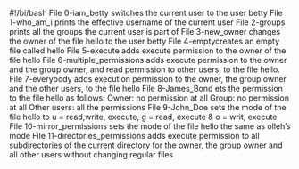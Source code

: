 #!/bi/bash
File 0-iam_betty switches the current user to the user betty
File 1-who_am_i prints the effective username of the current user
File 2-groups prints all the groups the current user is part of
File 3-new_owner changes the owner of the file hello to the user betty
File 4-emptycreates an empty file called hello
File 5-execute adds execute permission to the owner of the file hello
File 6-multiple_permissions adds execute permission to the owner and the group owner, and read permission to other users, to the file hello.
File 7-everybody adds execution permission to the owner, the group owner and the other users, to the file hello
File 8-James_Bond ets the permission to the file hello as follows:
Owner: no permission at all
Group: no permission at all
Other users: all the permissions
File 9-John_Doe sets the mode of the file hello to u = read,write, execute, g = read, execute & o = writ, execute
File 10-mirror_permissions sets the mode of the file hello the same as olleh’s mode
File 11-directories_permissions adds execute permission to all subdirectories of the current directory for the owner, the group owner and all other users without changing regular files
